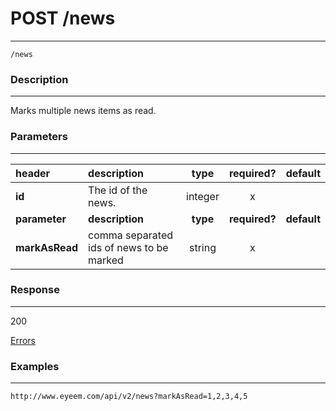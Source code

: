 # POST /news 
***
`/news`

### Description
***
Marks multiple news items as read.


### Parameters
***

|header| description| type |required? |default|
|:---------|:--------------|:----------:|:------------:|:------------:|
|**id**|The id of the news.|integer|x||
|**parameter**| **description**| **type** |**required?** |**default**|
|**markAsRead**|comma separated ids of news to be marked|string|x||


### Response
***

200

[Errors](../../resources/errors.md#files)
### Examples
***

`http://www.eyeem.com/api/v2/news?markAsRead=1,2,3,4,5`




 